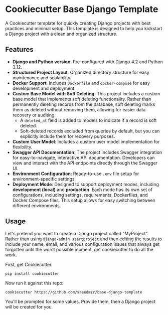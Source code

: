 # Cookiecutter Base Django Template

A Cookiecutter template for quickly creating Django projects with best practices and
minimal setup. This template is designed to help you kickstart a Django project with
a clean and organized structure.

## Features

- **Django and Python version**: Pre-configured with Django 4.2 and Python 3.12.
- **Structured Project Layout**: Organized directory structure for easy maintenance and scalability.
- **Docker Support**: Includes `Dockerfile` and `docker-compose` for easy development and deployment.
- **Custom Base Model with Soft Deleting**: This project includes a custom base model that implements soft deleting functionality. Rather than permanently deleting records from the database, soft deleting marks them as deleted without removing them, allowing for easier data recovery or auditing.
  - A `deleted_at` field is added to models to indicate if a record is soft deleted.
  - Soft-deleted records excluded from queries by default, but you can explicitly include them for recovery purposes.
- **Custom User Model**: Includes a custom user model implementation for flexibility.
- **Swagger API Documentation**: The project includes Swagger integration for easy-to-navigate, interactive API documentation. Developers can view and interact with the API endpoints directly through the Swagger UI.
- **Environment Configuration**: Ready-to-use `.env` file setup for environment-specific settings.
- **Deployment Mode**: Designed to support deployment modes, including **development (local)** and **production**. Each mode has its own set of configurations, including settings, requirements, Dockerfiles, and Docker Compose files. This setup allows for easy switching between different environments.


## Usage

Let's pretend you want to create a Django project called "MyProject". Rather than using `django-admin startproject`
and then editing the results to include your name, email, and various configuration issues that always get forgotten
until the worst possible moment, get cookiecutter to do all the work.

First, get Cookiecutter.

```
pip install cookiecutter
```

Now run it against this repo:

```
cookiecutter https://github.com/saeedmzr/base-django-template
```

You'll be prompted for some values. Provide them, then a Django project will be created for you.
